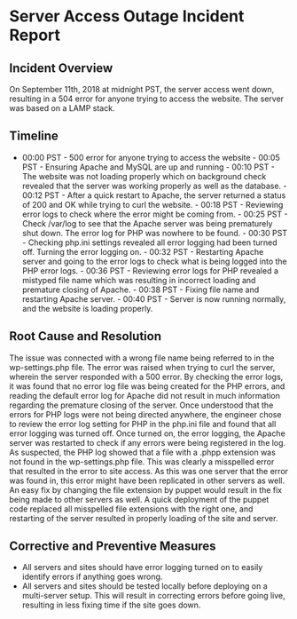 # Server Access Outage Incident Report
## Incident Overview
On September 11th, 2018 at midnight PST, the server access 
went down, resulting in a 504 error for anyone trying to 
access the website. The server was based on a LAMP stack.
## Timeline
- 00:00 PST - 500 error for anyone trying to access the 
website - 00:05 PST - Ensuring Apache and MySQL are up and 
running - 00:10 PST - The website was not loading properly 
which on background check revealed that the server was 
working properly as well as the database. - 00:12 PST - After 
a quick restart to Apache, the server returned a status of 
200 and OK while trying to curl the website. - 00:18 PST - 
Reviewing error logs to check where the error might be coming 
from. - 00:25 PST - Check /var/log to see that the Apache 
server was being prematurely shut down. The error log for PHP 
was nowhere to be found. - 00:30 PST - Checking php.ini 
settings revealed all error logging had been turned off. 
Turning the error logging on. - 00:32 PST - Restarting Apache 
server and going to the error logs to check what is being 
logged into the PHP error logs. - 00:36 PST - Reviewing error 
logs for PHP revealed a mistyped file name which was 
resulting in incorrect loading and premature closing of 
Apache. - 00:38 PST - Fixing file name and restarting Apache 
server. - 00:40 PST - Server is now running normally, and the 
website is loading properly.
## Root Cause and Resolution
The issue was connected with a wrong file name being referred 
to in the wp-settings.php file. The error was raised when 
trying to curl the server, wherein the server responded with 
a 500 error. By checking the error logs, it was found that no 
error log file was being created for the PHP errors, and 
reading the default error log for Apache did not result in 
much information regarding the premature closing of the 
server. Once understood that the errors for PHP logs were not 
being directed anywhere, the engineer chose to review the 
error log setting for PHP in the php.ini file and found that 
all error logging was turned off. Once turned on, the error 
logging, the Apache server was restarted to check if any 
errors were being registered in the log. As suspected, the 
PHP log showed that a file with a .phpp extension was not 
found in the wp-settings.php file. This was clearly a 
misspelled error that resulted in the error to site access. 
As this was one server that the error was found in, this 
error might have been replicated in other servers as well. An 
easy fix by changing the file extension by puppet would 
result in the fix being made to other servers as well. A 
quick deployment of the puppet code replaced all misspelled 
file extensions with the right one, and restarting of the 
server resulted in properly loading of the site and server.
## Corrective and Preventive Measures
- All servers and sites should have error logging turned on 
to easily identify errors if anything goes wrong.
- All servers and sites should be tested locally before deploying on a multi-server setup. This will result in correcting errors before going live, resulting in less fixing time if the site goes down.
